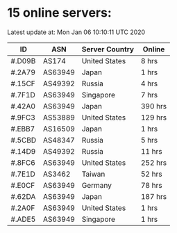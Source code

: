 # 15 online servers:

Latest update at: Mon Jan 06 10:10:11 UTC 2020

| ID | ASN | Server Country | Online |
| -- | --- | -------------- | ------ |
| #.D09B | AS174 | United States | 8 hrs |
| #.2A79 | AS63949 | Japan | 1 hrs |
| #.15CF | AS49392 | Russia | 4 hrs |
| #.7F1D | AS63949 | Singapore | 7 hrs |
| #.42A0 | AS63949 | Japan | 390 hrs |
| #.9FC3 | AS53889 | United States | 129 hrs |
| #.EBB7 | AS16509 | Japan | 1 hrs |
| #.5CBD | AS48347 | Russia | 5 hrs |
| #.14D9 | AS49392 | Russia | 11 hrs |
| #.8FC6 | AS63949 | United States | 252 hrs |
| #.7E1D | AS3462 | Taiwan | 52 hrs |
| #.E0CF | AS63949 | Germany | 78 hrs |
| #.62DA | AS63949 | Japan | 187 hrs |
| #.2A0F | AS63949 | United States | 1 hrs |
| #.ADE5 | AS63949 | Singapore | 1 hrs |


